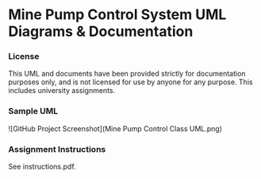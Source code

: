 # Mine Pump Control System UML Diagrams & Documentation

### License
This UML and documents have been provided strictly for documentation purposes only, and is not licensed for use by anyone for any purpose. This includes university assignments.

### Sample UML
![GitHub Project Screenshot](Mine Pump Control Class UML.png)

### Assignment Instructions
See instructions.pdf.

